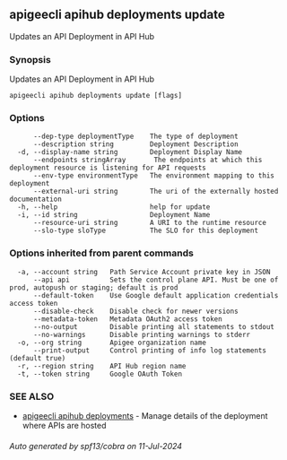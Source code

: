 ## apigeecli apihub deployments update

Updates an API Deployment in API Hub

### Synopsis

Updates an API Deployment in API Hub

```
apigeecli apihub deployments update [flags]
```

### Options

```
      --dep-type deploymentType    The type of deployment
      --description string         Deployment Description
  -d, --display-name string        Deployment Display Name
      --endpoints stringArray       The endpoints at which this deployment resource is listening for API requests
      --env-type environmentType   The environment mapping to this deployment
      --external-uri string        The uri of the externally hosted documentation
  -h, --help                       help for update
  -i, --id string                  Deployment Name
      --resource-uri string        A URI to the runtime resource
      --slo-type sloType           The SLO for this deployment
```

### Options inherited from parent commands

```
  -a, --account string   Path Service Account private key in JSON
      --api api          Sets the control plane API. Must be one of prod, autopush or staging; default is prod
      --default-token    Use Google default application credentials access token
      --disable-check    Disable check for newer versions
      --metadata-token   Metadata OAuth2 access token
      --no-output        Disable printing all statements to stdout
      --no-warnings      Disable printing warnings to stderr
  -o, --org string       Apigee organization name
      --print-output     Control printing of info log statements (default true)
  -r, --region string    API Hub region name
  -t, --token string     Google OAuth Token
```

### SEE ALSO

* [apigeecli apihub deployments](apigeecli_apihub_deployments.md)	 - Manage details of the deployment where APIs are hosted

###### Auto generated by spf13/cobra on 11-Jul-2024
